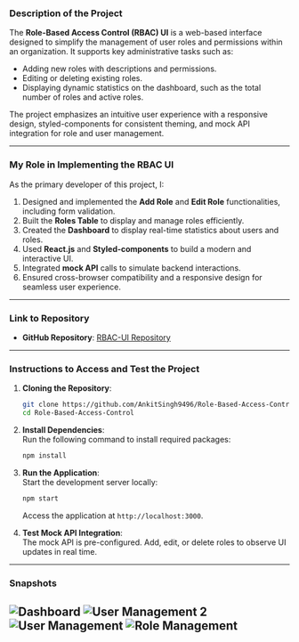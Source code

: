 ### **Description of the Project**  
The **Role-Based Access Control (RBAC) UI** is a web-based interface designed to simplify the management of user roles and permissions within an organization. It supports key administrative tasks such as:  
- Adding new roles with descriptions and permissions.  
- Editing or deleting existing roles.  
- Displaying dynamic statistics on the dashboard, such as the total number of roles and active roles.  

The project emphasizes an intuitive user experience with a responsive design, styled-components for consistent theming, and mock API integration for role and user management.  

---

### **My Role in Implementing the RBAC UI**  
As the primary developer of this project, I:  
1. Designed and implemented the **Add Role** and **Edit Role** functionalities, including form validation.  
2. Built the **Roles Table** to display and manage roles efficiently.  
3. Created the **Dashboard** to display real-time statistics about users and roles.  
4. Used **React.js** and **Styled-components** to build a modern and interactive UI.  
5. Integrated **mock API** calls to simulate backend interactions.  
6. Ensured cross-browser compatibility and a responsive design for seamless user experience.  

---

### **Link to Repository**  
- **GitHub Repository**: [RBAC-UI Repository](https://github.com/AnkitSingh9496/Role-Based-Access-Control)  

---

### **Instructions to Access and Test the Project**  
1. **Cloning the Repository**:  
   ```bash
   git clone https://github.com/AnkitSingh9496/Role-Based-Access-Control
   cd Role-Based-Access-Control
   ```

2. **Install Dependencies**:  
   Run the following command to install required packages:  
   ```bash
   npm install
   ```

3. **Run the Application**:  
   Start the development server locally:  
   ```bash
   npm start
   ```
   Access the application at `http://localhost:3000`.

4. **Test Mock API Integration**:  
   The mock API is pre-configured. Add, edit, or delete roles to observe UI updates in real time.  
---

### **Snapshots**  
![Dashboard](https://github.com/user-attachments/assets/5f3756bf-8aaa-4cc8-8527-83d988886fd6)
![User Management 2](https://github.com/user-attachments/assets/034de93a-a0cf-47ae-b76c-a97d52d5b213)
![User Management](https://github.com/user-attachments/assets/355ccc98-cd56-4c73-bb0c-29019647e991)
![Role Management](https://github.com/user-attachments/assets/017c35b6-3d04-4ec6-91c2-8d3250e0acc8)
---

